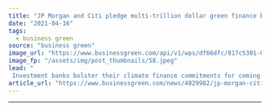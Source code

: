 ```yaml
---
title: "JP Morgan and Citi pledge multi-trillion dollar green finance blitzes"
date: "2021-04-16"
tags: 
  - business green
source: "business green"
image_url: "https://www.businessgreen.com/api/v1/wps/df66dfc/817c5301-03a5-476d-9c13-f89fa5a86679/7/wall-street-stop-sign-1-185x114.jpeg"
image_fp: "/assets/img/post_thumbnails/58.jpeg"
lead: "
 Investment banks bolster their climate finance commitments for coming decade in latest wave of Wall Street net zero financing targets ..."
article_url: "https://www.businessgreen.com/news/4029982/jp-morgan-citi-pledge-multi-trillion-dollar-green-finance-blitzes"
---
```


---
